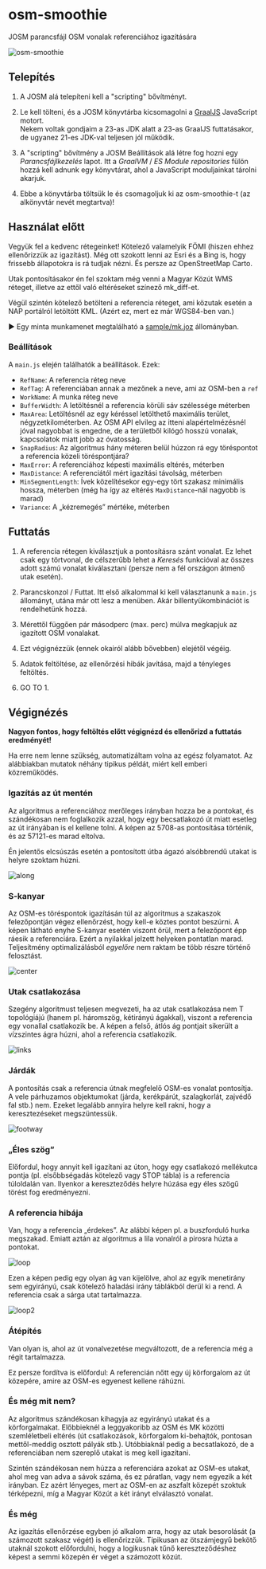 # osm-smoothie

JOSM parancsfájl OSM vonalak referenciához igazítására

![osm-smoothie](img/osm-smoothie.jpg)

## Telepítés

1. A JOSM alá telepíteni kell a "scripting" bővítményt.

2. Le kell tölteni, és a JOSM könyvtárba kicsomagolni a [GraalJS](https://github.com/oracle/graaljs) JavaScript motort.<br />
Nekem voltak gondjaim a 23-as JDK alatt a 23-as GraalJS futtatásakor, de ugyanez 21-es JDK-val teljesen jól működik.

3. A "scripting" bővítmény a JOSM Beállítások alá létre fog hozni egy *Parancsfájlkezelés* lapot.  Itt a *GraalVM* / *ES Module repositories* fülön hozzá kell adnunk egy könyvtárat, ahol a JavaScript moduljainkat tárolni akarjuk.

4. Ebbe a könyvtárba töltsük le és csomagoljuk ki az osm-smoothie-t (az alkönyvtár nevét megtartva)!

## Használat előtt

Vegyük fel a kedvenc rétegeinket! Kötelező valamelyik FÖMI (hiszen ehhez ellenőrizzük az igazítást). Még ott szokott lenni az Esri és a Bing is, hogy frissebb állapotokra is rá tudjak nézni. És persze az OpenStreetMap Carto.

Utak pontosításakor én fel szoktam még venni a Magyar Közút WMS réteget, illetve az ettől való eltéréseket színező mk_diff-et.

Végül szintén kötelező betölteni a referencia réteget, ami közutak esetén a NAP portálról letöltött KML. (Azért ez, mert ez már WGS84-ben van.)

&#x25B6; Egy minta munkamenet megtalálható a [sample/mk.joz](sample/mk.joz) állományban.

### Beállítások

A `main.js` elején találhatók a beállítások. Ezek:

* `RefName`: A referencia réteg neve
* `RefTag`: A referenciában annak a mezőnek a neve, ami az OSM-ben a `ref`
* `WorkName`: A munka réteg neve
* `BufferWidth`: A letöltésnél a referencia körüli sáv szélessége méterben
* `MaxArea`: Letöltésnél az egy kéréssel letölthető maximális terület, négyzetkilométerben. Az OSM API elvileg az itteni alapértelmézésnél jóval nagyobbat is engedne, de a területből kilógó hosszú vonalak, kapcsolatok miatt jobb az óvatosság.
* `SnapRadius`: Az algoritmus hány méteren belül húzzon rá egy töréspontot a referencia közeli töréspontjára?
* `MaxError`: A referenciához képesti maximális eltérés, méterben
* `MaxDistance`: A referenciától mért igazítási távolság, méterben
* `MinSegmentLength`: Ívek közelítésekor egy-egy tört szakasz minimális hossza, méterben (még ha így az eltérés `MaxDistance`-nál nagyobb is marad)
* `Variance`: A „kézremegés” mértéke, méterben

## Futtatás

1. A referencia rétegen kiválasztjuk a pontosításra szánt vonalat. Ez lehet csak egy törtvonal, de célszerűbb lehet a *Keresés* funkcióval az összes adott számú vonalat kiválasztani (persze nem a fél országon átmenő utak esetén).

2. Parancskonzol / Futtat. Itt első alkalommal ki kell választanunk a `main.js` állományt, utána már ott lesz a menüben. Akár billentyűkombinációt is rendelhetünk hozzá.

3. Mérettől függően pár másodperc (max. perc) múlva megkapjuk az igazított OSM vonalakat.

4. Ezt végignézzük (ennek okairól alább bővebben) elejétől végéig.

5. Adatok feltöltése, az ellenőrzési hibák javítása, majd a tényleges feltöltés.

6. GO TO 1.

## Végignézés

**Nagyon fontos, hogy feltöltés előtt végignézd és ellenőrizd a futtatás eredményét!**

Ha erre nem lenne szükség, automatizáltam volna az egész folyamatot. Az alábbiakban mutatok néhány tipikus példát, miért kell emberi közreműködés.

### Igazítás az út mentén

Az algoritmus a referenciához merőleges irányban hozza be a pontokat, és szándékosan nem foglalkozik azzal, hogy egy becsatlakozó út miatt esetleg az út irányában is el kellene tolni. A képen az  5708-as pontosítása történik, és az 57121-es marad eltolva.

Én jelentős elcsúszás esetén a pontosított útba ágazó alsóbbrendű utakat is helyre szoktam húzni.

![along](img/along.jpg)

### S-kanyar

Az OSM-es töréspontok igazításán túl az algoritmus a szakaszok felezőpontján végez ellenőrzést, hogy kell-e köztes pontot beszúrni. A képen látható enyhe S-kanyar esetén viszont örül, mert a felezőpont épp ráesik a referenciára. Ezért a nyilakkal jelzett helyeken pontatlan marad. Teljesítmény optimalizálásból *egyelőre* nem raktam be több részre történő felosztást.

![center](img/center.jpg)

### Utak csatlakozása

Szegény algoritmust teljesen megvezeti, ha az utak csatlakozása nem T topológiájú (hanem pl. háromszög, kétirányú ágakkal), viszont a referencia egy vonallal csatlakozik be. A képen a felső, átlós ág pontjait sikerült a vízszintes ágra húzni, ahol a referencia csatlakozik.

![links](img/links.jpg)

### Járdák

A pontosítás csak a referencia útnak megfelelő OSM-es vonalat pontosítja. A vele párhuzamos objektumokat (járda, kerékpárút, szalagkorlát, zajvédő fal stb.) nem. Ezeket legalább annyira helyre kell rakni, hogy a keresztezéseket megszüntessük.

![footway](img/footway.jpg)

### „Éles szög”

Előfordul, hogy annyit kell igazítani az úton, hogy egy csatlakozó mellékutca pontja (pl. elsőbbségadás kötelező vagy STOP tábla) is a referencia túloldalán van. Ilyenkor a kereszteződés helyre húzása egy éles szögű törést fog eredményezni.

### A referencia hibája

Van, hogy a referencia „érdekes”. Az alábbi képen pl. a buszforduló hurka megszakad. Emiatt aztán az algoritmus a lila vonalról a pirosra húzta a pontokat.

![loop](img/loop.jpg)

Ezen a képen pedig egy olyan ág van kijelölve, ahol az egyik menetirány sem egyirányú, csak kötelező haladási irány táblákból derül ki a rend. A referencia csak a sárga utat tartalmazza.

![loop2](img/loop2.jpg)

### Átépítés

Van olyan is, ahol az út vonalvezetése megváltozott, de a referencia még a régit tartalmazza.

Ez persze fordítva is előfordul: A referencián nőtt egy új körforgalom az út közepére, amire az OSM-es egyenest kellene ráhúzni.

### És még mit nem?

Az algoritmus szándékosan kihagyja az egyirányú utakat és a körforgalmakat. Előbbieknél a leggyakoribb az OSM és MK közötti szemléletbeli eltérés (út csatlakozások, körforgalom ki-behajtók, pontosan mettől-meddig osztott pályák stb.). Utóbbiaknál pedig a becsatlakozó, de a referenciában nem szereplő utakat is meg kell igazítani.

Szintén szándékosan nem húzza a referenciára azokat az OSM-es utakat, ahol meg van adva a sávok száma, és ez páratlan, vagy nem egyezik a két irányban. Ez azért lényeges, mert az OSM-en az aszfalt közepét szoktuk térképezni, míg a Magyar Közút a két irányt elválasztó vonalat.

### És még

Az igazítás ellenőrzése egyben jó alkalom arra, hogy az utak besorolását (a számozott szakasz végét) is ellenőrizzük. Tipikusan az ötszámjegyű bekötő utaknál szokott előfordulni, hogy a logikusnak tűnő kereszteződéshez képest a semmi közepén ér véget a számozott közút.
